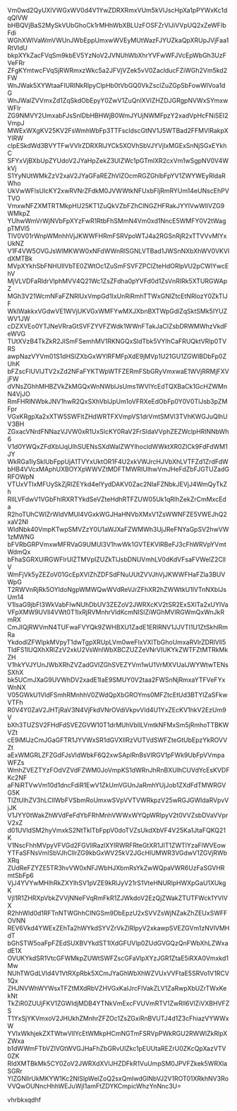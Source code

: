 Vm0wd2QyUXlVWGxWV0d4V1YwZDRXRmxVUm5kVlJscHpXa1pPYWxKc1dqQlVW
bHBQVjBaS2MySkVUbGhoCk1rMHhWbXBLUzFOSFZrVlJiVVpUQ2xZeWFIbFdi
WGhXWlVaWmVWUnJWbEppUmxwWVEyMUtWazFJYUZkaQpXRUpJVjFaa1RtVldU
bkpXYkZacFVqSm9kbEV5YzNoV2JVNUhWbXhrYVFwWFJVcEpWbGh3UzFVeFRr
ZFgKYmtwcFVqSjRWRmxzWkc5a2JFVjVZek5vV0ZaclducFZiWGh2Vm5kd2FW
WnJWak5XYWtaaFlURlNkRlpyClpHb0tVbGQ0VkZsclZuZGpSbFowWlVoa1dG
WnJWalZVVmxZd1ZqSkdObEpyY0ZwV1ZuQnlXVlZHZDJGRgpNVWxSYmxwWFlr
ZG9NMVY2UmxabFJsSnlDbHBHWjB0WmJYUjNWMFpzY2xadVpHcFNiSEI2VmpJ
MWExWXgKV25KV2FsWmhWbFp3TTFscldscGtNV1J5WTBad2FFMVlRakpXYlRW
clpESkdWd3BVYTFwVVlrZDRXRlJYCk5XOVhSbVJYVjIxMGExSnNjSGxEYkhC
SFYxVjBXbUpZYUdoV2JYaHpZekZ3UlZWc1pGTmlXR2cxVm1wSgpNV0V4WkVj
S1YyNUtWMkZzV2xaV2JYaGFaREZhVlZOcmRGZGhlbFpYV1ZWYWEyRldaRWho
UkVwWFlsUlcKY2xwRVNrZFdkM0JVWWtkNFUxbFljRmRYUm14eUNscEhPVTVO
VmxwNFZXMTRTMkpHU25KT1ZuQkVZbFZhClNGZHFRakJYYlVwWllVZG9WMkpZ
YUhwWmVrWjNVbFpXYzFwR1RtbFhSMmN4Vm0xd1NncE5WMFY0V2tWagpTMVl5
TlV0V01rWnpWMnhhVjJKWWFHRmFSRVpoWTJ4a2RGSnRjR2xTTVVvMlYxUkNZ
V1F4VW5OVGJsWlMKWW0xNFdWWnRlSGNLVTBad1JWSnNXbXhWV0VKVldXMTBk
MVpXYkhSbFNHUllVbTE0ZWtOc1ZuSmFSVFZPClZteHdORlpVU2pCWlYwcEhV
MjVLVDFaRldrVlphMVV4Q21Wc1ZsZFdha0pYVFd0d1ZsVnRlRk5XTURGWApZ
MGh3V21WcmNFaFZNRlUxVmpGd1IxUnRiRmhTTWxGNlZtcEtNRlozY0ZkTlJF
WklWakkxVGdwVE1WVjUKVGxWMFYwMXJXbnBXTWpGdlZqSktSMk5IYUZWV1JW
cDZXVEo0YTJNeVRraGtSVFZYVFZWdk1WWnFTakJaClZsbDRWMWhzVkdFeWVG
TUtXVzB4TkZkR2JISmFSemhMV1RKNGQxSldTbk5VYlhCaFRUQktVRlp0TVRS
awpNazVYVm01S1dHSlZXbGxWYlRFMFpXdE9jMVp1U21GU1ZGWlBDbFp0ZUhK
bFZscFlUVlJTV2xZd2NFaFYKTWpWTFZERmFSbGRyVmxwaE1WVjRRMjFXVjFW
dVNsZGhhMHBZVkZkMGQxWnNWblJsUms1WVlYcEdTQXBaCk1GcHZWMnN4VjJO
RmFHRlNWbkJNV1hwR2QxSXhVblJpUm1oVFRXeEdObFp0Y0V0TlJsb3pZMFpr
VGxKRgpXa2xXTW5SWFltZHdWRTFXVmpVS1drVmtSMVl3TVhKWGJuQlhUV3BH
ZGxacVNrdFNNazVJVW0xR1UxSlcKY0RaV2FrSldaVVphZEZWclpHRlNNbWh6
V1d0YWQxZFdXblJqUlhSUENsSXdWalZWYlhocldWWktXR0ZICk9FdFdWM1JY
WkRGa1IySklUbFppUjA1TVYxUktOR1F4U2xkVWJrcHJVbXhLVTFZd1ZrdFdW
bHB4VVcxMAphUXBOYXpWWVZtMDFTMWRIUlhwVmJHeFdZbFJGTUZadGRFOWpN
VTUxVTIxMFUySkZjRlZEYkd4elYydDAKV0Zac2NIaFZNbkJEVjJ4WmQyTkZh
RllLVFdwV1VGbFhlRXRTYkdSeVZteHdhRTFZUW05Uk1qRlhZekZrCmMxcEda
R2hoTUhCWlZrWldVMUl4VGxkWGJHaHNVbXMxV1ZsWWNFZE5VWEJhQ2xaV2NI
WldNbk40VmpKTwpSMVZzY0U1aWJXaFZWMWh3UjJReFNYaGpSV2hwVW1zMWNG
bFVRbGRPVmxwMFRVaG9UMUl3V1hwWk1GVTEKVlRBeFJ3cFhWRVpYVmtWdmQx
bFhaSGRXUlRGWFlrUlZTMVpIZUZkTlJsbDNUVmhLV0dKdVFsaFVWelZ2CllV
WmFjVk5yZEZoV01GcEpXVlZhZDFSdFNuUUtZVVJhVjJKWWFHaFZla3BUVWpG
T2RWVnRjRk5OYldoNgpWMWQwWVdReVJrZFhXR2hZWWtkU1lVTnNXblJsUm14
V1lsaG9jbFl3WkVabFIwNUhDbUV3ZEZoV2JWRXcKV2tSR2ExSXlTa2xUYlVa
VFpXMW9UVll4VWt0T1IxRjRVMnhrVldKcmNISlZiWGhMVlRGWmQxWnJkRmRX
CmJIQjRWVmN4TUFwaFVYQk9ZWHBXU1ZadE1ERlRNV1JJVTI1U1ZtSkhlRmRa
YkdodlZFWlpkMVpyT1dwTgpXRUpLVm0weFIxVXlTbGhoUmxaRVlrZDRlVll5
TldFS1lUQXhXRlZzV2xkU2VsWnlWbXBCZUZZeVNrVlUKYkZWTFZtMTRkMkZH
V1hkYVJYUnJWbXRhZVZadGVIZGhSVEZYVm1wU1VrMXVUalJWYWtwTENsSXhX
bk5UCmJXaG9UVWhDV2xadE1IaE9SMUY0V2taa2FWSnNjRmxaYTFVeFYxWnNX
V05GWkU1VldFSmhRMnhhV0ZWdQpXbGROYms0MFZtcEtUd3BTYlZaSFkwVTFh
R0V4Y0ZaV2JHTjRaV3N4VjFkdVNrOVdiVkpvVld4U1YxZEcKV1hkV2EzUm9V
bXh3TUZSV2FHdFdSVEZGVW10T1drMUhVbllLVmtkNFMxSm5jRmhoTTBKWVZt
cE9iMlJzCmJGaGFTR1JYVWxSR1dGVXllRzVUTVdSWFZteGtUbEpzYkROVVZt
aExWMGRLZFZGdFJsVldWbkF6Q2xwSAplRnBsVlRGV1pFWk9UbFpVVmpaWFZs
WmhZVEZTYzFOdVZVdFZWM0JoVmpKS1dWRnJhRnBXUlhCUVdYcEsKVDFKc2NF
aFNiRTVwVm10d1dncFdiR1EwV1ZkUmVGUnJaRmhYUjJob1ZXdFdTMWRGVG5K
TlZtUlhZV3hLCllWbFVSbmRoUmxwSVpVVTVWRkpzV25wRGJGWldaRVpvVjJK
V1JYY0tWakZhWVdFeFdYbFRhMnhVWWxWYQpWRlpyV2t0VVZsbDVaVVprV2xZ
d01UVldSM2hyVmxkS2NtTklTbFppV0doTVZsUkdXbVF4V25Ka1JtaFQKQ21K
V1NscFhhMVpyVFVGd2FGVllRazlXYlRWRFRteGtXR1JIT1ZWTlYzaFlWVEow
YTFaSFNsVmlSbVJhCllrZG9kbGxWV25kV2JGcHlUMWR3VGdwV1ZGVjRWbXRq
ZUdReFZYZE5TR3hvVW0xNFJWbHJXbmRsYkZwWQpaVWR6UzFaSGVHRmtSbFp6
VjJ4YVYwMHlhRkZXYlhSV1pVZE9kRlJyV21rS1VteHNURlpHWXpGaU1XUkgK
VjI1R1ZHRXpVbkZVVjNNeFVqRmFkR1ZJWkdoV2EzQjZWakZTUTFWck1YVlVX
R2hhWld0d1RFTnNTWGhhClNGSm9DbEpzU2xSVVZsWjNZakZhZEUxSWFFOVNN
REV6Vkd4YWExZEhTa2hWYkdSYVZrVkZlRlpyV2xkawpSVEZGVm1zNVlVMHdT
bGhSTW5oaFpFZEdSUXBVYkdST1lXdGFUVlp0ZUdGVGQzQnFWbXhLZWxadE1X
OVUKYkdSR1VtcGFWMkpZUWtSWFZscGFaVlpXYzJGR1ZtaE5iRXA0Vmxkd1Mw
NUhTWGdLVld4V1VtRXpRbk5XCmJYaGhWbXhWZVUxVVFtaE5SRVo1V1RCV1Qx
ZHJNVWhWYWsxTFZtMXdRbVZHVGxKalJrcFlVakZLV1ZaRwpXbUZrTWxKekNt
TkZiR0ZUUjFKV1ZGWldjMDB4YTNkVmExcFVUVmRTV1ZwRll6VlZiVXBHVFZS
T1YxSjYKVmxoV2JHUkhZMnhrZFZOc1ZsZGxiRnBVUTJ4d1Z3cFhiazVYWWxW
YVIxWkhjekZXTWtwVllYcEtWMkpHCmNGTmFSRVpPWkRGU2RWWlZkRlpXZWxa
b1dWWmFTbVZIVGtWVGJHaFhZbGRvUlZkc1pEUUtaREZrU0ZKcQpXazVTV0ZK
RldXMTBkMk5CY0ZoV2JWRXdXVlJHZDFkR1VuUmpSM0JPVFZkek5WRXlaSGRr
YlZGNllrUkMKYW1Kc2NISlpWelZoQ2sxQmIwdGlNbVJ2V1ROT01XRkhNV3Ro
VVQwOUNncHhhWEJuWjI1amFtZDYKCmpicWhzYnNnc3U=

vhrbkxqdhf